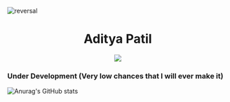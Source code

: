 ![reversal](https://capsule-render.vercel.app/api?type=rect&text=Hacker&fontAlign=30&fontSize=30&descAlign=60&descAlignY=50&theme=radical)

<h1 align="center">
  Aditya Patil 
</h1>

<p align="center">
  <img src= "https://gifdb.com/images/high/hacker-with-black-mask-0ghpmuaehzhd6e17.webp">
</p>

### Under Development (Very low chances that I will ever make it)

![Anurag's GitHub stats](https://github-readme-stats.vercel.app/api?username=PythonHacker24&show_icons=true&theme=dark)
